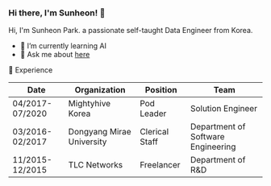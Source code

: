 ### Hi there, I'm Sunheon! 👋

Hi, I'm Sunheon Park. a passionate self-taught Data Engineer from Korea.
- 🌱 I’m currently learning AI
- 💬 Ask me about [here](https://github.com/sunheonpark/sunheonpark/issues)

:office: Experience

| Date            | Organization               | Position      | Team                               |
|-----------------|----------------------------|---------------|------------------------------------|
| 04/2017-07/2020 | Mightyhive Korea           | Pod Leader    | Solution Engineer                  |
| 03/2016-02/2017 | Dongyang Mirae University  | Clerical Staff| Department of Software Engineering |
| 11/2015-12/2015 | TLC Networks               | Freelancer    | Department of R&D                  |
